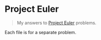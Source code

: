 # Project Euler

> My answers to [Project Euler](https://projecteuler.net) problems.

Each file is for a separate problem.
